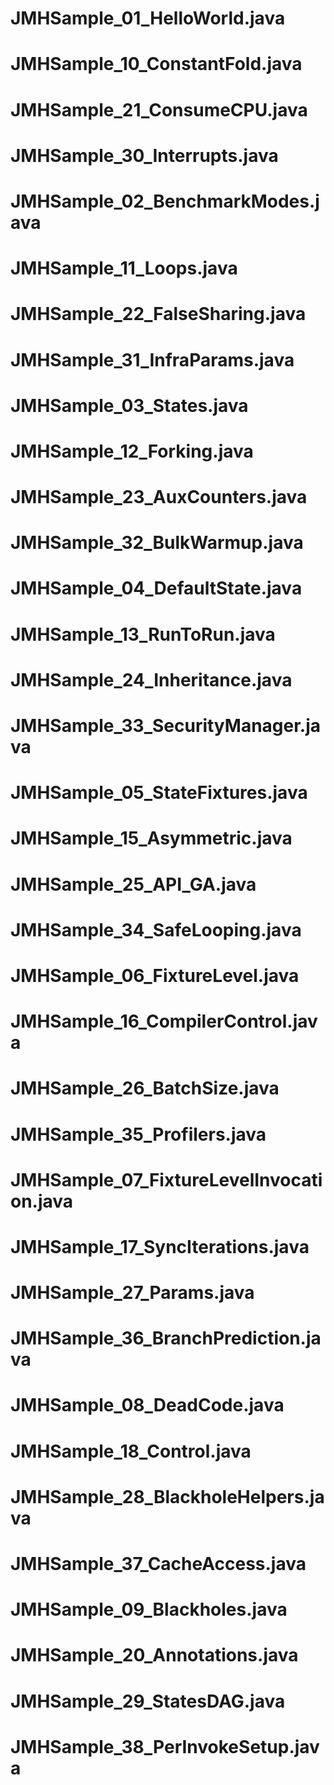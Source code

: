 # JMHSample_01_HelloWorld.java



# JMHSample_10_ConstantFold.java



# JMHSample_21_ConsumeCPU.java



# JMHSample_30_Interrupts.java



# JMHSample_02_BenchmarkModes.java



# JMHSample_11_Loops.java



# JMHSample_22_FalseSharing.java



# JMHSample_31_InfraParams.java



# JMHSample_03_States.java



# JMHSample_12_Forking.java



# JMHSample_23_AuxCounters.java



# JMHSample_32_BulkWarmup.java



# JMHSample_04_DefaultState.java



# JMHSample_13_RunToRun.java



# JMHSample_24_Inheritance.java



# JMHSample_33_SecurityManager.java



# JMHSample_05_StateFixtures.java



# JMHSample_15_Asymmetric.java



# JMHSample_25_API_GA.java



# JMHSample_34_SafeLooping.java



# JMHSample_06_FixtureLevel.java



# JMHSample_16_CompilerControl.java



# JMHSample_26_BatchSize.java



# JMHSample_35_Profilers.java



# JMHSample_07_FixtureLevelInvocation.java



# JMHSample_17_SyncIterations.java



# JMHSample_27_Params.java



# JMHSample_36_BranchPrediction.java



# JMHSample_08_DeadCode.java



# JMHSample_18_Control.java



# JMHSample_28_BlackholeHelpers.java



# JMHSample_37_CacheAccess.java



# JMHSample_09_Blackholes.java



# JMHSample_20_Annotations.java



# JMHSample_29_StatesDAG.java



# JMHSample_38_PerInvokeSetup.java



